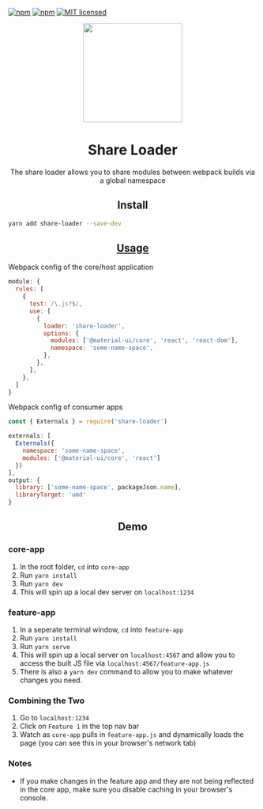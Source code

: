 [![npm](https://img.shields.io/npm/v/share-loader.svg?style=flat-square)](https://www.npmjs.com/package/share-loader)
[![npm](https://img.shields.io/npm/dm/share-loader.svg?style=flat-square)](https://www.npmjs.com/package/share-loader)
[![MIT licensed](https://img.shields.io/badge/license-MIT-blue.svg?style=flat-square)](https://github.com/MrFrankel/share-loader/blob/master/LICENSE)

<div align="center">
  <!-- replace with accurate logo e.g from https://worldvectorlogo.com/ -->
  <a href="https://github.com/webpack/webpack">
    <img width="200" height="200" vspace="" hspace="25"
      src="https://cdn.rawgit.com/webpack/media/e7485eb2/logo/icon.svg">
  </a>
  <h1>Share Loader</h1>
  <p>The share loader allows you to share modules between webpack builds via a global namespace<p>
</div>

<h2 align="center">Install</h2>

```bash
yarn add share-loader --save-dev
```

<h2 align="center"><a href="https://webpack.js.org/concepts/loaders">Usage</a></h2>

Webpack config of the core/host application

```js
module: {
  rules: [
    {
      test: /\.js?$/,
      use: [
        {
          loader: 'share-loader',
          options: {
            modules: ['@material-ui/core', 'react', 'react-dom'],
            namespace: 'some-name-space',
          },
        },
      ],
    },
  ]
}
```

Webpack config of consumer apps

```js
const { Externals } = require('share-loader')

externals: [
  Externals({
    namespace: 'some-name-space',
    modules: ['@material-ui/core', 'react']
  })
],
output: {
  library: ['some-name-space', packageJson.name],
  libraryTarget: 'umd'
}
```

<h2 align="center">Demo</a></h2>

### core-app

1. In the root folder, `cd` into `core-app`
2. Run `yarn install`
3. Run `yarn dev`
4. This will spin up a local dev server on `localhost:1234`

### feature-app

1. In a seperate terminal window, `cd` into `feature-app`
2. Run `yarn install`
3. Run `yarn serve`
4. This will spin up a local server on `localhost:4567` and allow you to access the built JS file via `localhost:4567/feature-app.js`
5. There is also a `yarn dev` command to allow you to make whatever changes you need.

### Combining the Two

1. Go to `localhost:1234`
2. Click on `Feature 1` in the top nav bar
3. Watch as `core-app` pulls in `feature-app.js` and dynamically loads the page (you can see this in your browser's network tab)

### Notes

- If you make changes in the feature app and they are not being reflected in the core app, make sure you disable caching in your browser's console.

